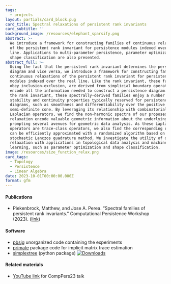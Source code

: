 ```yaml
---
tags:
  - projects
layout: partials/card_block.pug
card_title: Spectral relaxations of persistent rank invariants
card_subtitle: ''
background_image: /resources/elephant_sparsify.png
abstract: >-
  We introduce a framework for constructing families of continuous relaxations
  of the persistent rank invariant for persistence modules indexed over the real
  line. Applications to multi-parameter persistence, parameter optimization, and
  shape classification are also presented.
abstract_full: >-
  Using the fact that the persistent rank invariant determines the persistence
  diagram and vice versa, we introduce a framework for constructing families of
  continuous relaxations of the persistent rank invariant for persistence
  modules indexed over the real line. Like the rank invariant, these families
  obey inclusion-exclusion, are derived from simplicial boundary operators, and
  encode all the information needed to construct a persistence diagram. Unlike
  the rank invariant, these spectrally-derived families enjoy a number of
  stability and continuity properties typically reserved for persistence
  diagrams, such as smoothness and differentiability over the positive
  semi-definite cone. By leveraging its relationship with combinatorial
  Laplacian operators, we find the non-harmonic spectra of our proposed
  relaxation encode valuable geometric information about the underlying space,
  prompting several avenues for geometric data analysis. As these Laplacian
  operators are trace-class operators, we also find the corresponding relaxation
  can be efficiently approximated with a randomized algorithm based on the
  stochastic Lanczos quadrature method. We investigate the utility of our
  relaxation with applications in topological data analysis and machine
  learning, such as parameter optimization and shape classification.
image: /resources/size_function_relax.png
card_tags:
  - Topology
  - Persistence
  - Linear Algebra
date: 2023-10-01T00:00:00.000Z
format: gfm
---
```



<div class="flex items-center px-2 py-1 bg-gray-100">

<h4 class="font-bold bg-gray-100">

Publications
</h4>

</div>

<div class="p-2 overflow-auto px-4 py-2 bg-white-100">

<div class="prose-md lisc-desc text-sm space-y-2">

- Piekenbrock, Matthew, and Jose A. Perea. “Spectral families of
  persistent rank invariants.” Computational Persistence Workshop
  (2023). ([link](../../resources/extended_abstract_CompPers23.pdf))

</div>

</div>

<div class="flex items-center px-2 py-1 bg-gray-100">

<h4 class="font-bold bg-gray-100">

Software
</h4>

</div>

<div class="p-2 overflow-auto px-4 py-2 bg-white-100">

<div class="prose-md lisc-desc text-sm space-y-2">

- [pbsig](https://github.com/peekxc/pbsig) unorganized code containing
  the experiments
- [primate](https://github.com/peekxc/primate) package code for implicit
  matrix trace estimation
- [simplextree](https://github.com/peekxc/simplextree) (python package)
  <a href="https://pepy.tech/project/simplextree" class="float-right"><img
  src="https://static.pepy.tech/badge/simplextree" alt="Downloads" /></a>

</div>

</div>

<div class="flex items-center px-2 py-1 bg-gray-100">

<h4 class="font-bold bg-gray-100">

Related materials
</h4>

</div>

<div class="p-2 overflow-auto px-4 py-2 bg-white-100">

<div class="prose-md lisc-desc text-sm space-y-2">

- [YouTube link](https://www.youtube.com/watch?v=EGP4GlcLNYU&t=505s) for
  CompPers23 talk

</div>

</div>
